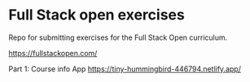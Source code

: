 # Full Stack open exercises

Repo for submitting exercises for the Full Stack Open curriculum.

https://fullstackopen.com/

Part 1:
Course info App
https://tiny-hummingbird-446794.netlify.app/
